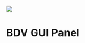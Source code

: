 [![](https://travis-ci.com/bigdataviewer/bigdataviewer-ui-panel.svg?branch=master)](https://travis-ci.com/bigdataviewer/bigdataviewer-ui-panel)

# BDV GUI Panel
